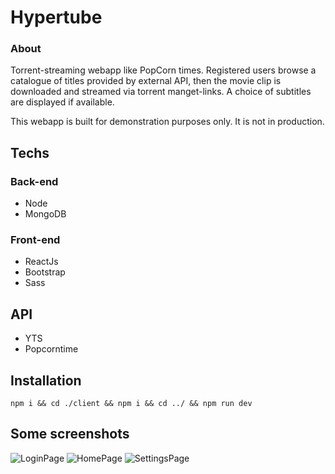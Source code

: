 # Hypertube

### About

Torrent-streaming webapp like PopCorn times. Registered users browse a catalogue of titles provided by external API, then the movie clip is downloaded and streamed via torrent manget-links. A choice of subtitles are displayed if available.

This webapp is built for demonstration purposes only. It is not in production.

## Techs

### Back-end

- Node
- MongoDB

### Front-end

- ReactJs
- Bootstrap
- Sass

## API

- YTS
- Popcorntime

## Installation

`npm i && cd ./client && npm i && cd ../ && npm run dev`

## Some screenshots

![LoginPage](https://i.imgur.com/KT1w5Vo.png)
![HomePage](https://i.imgur.com/jZMHka0.png)
![SettingsPage](https://i.imgur.com/SPvqf1a.png)
